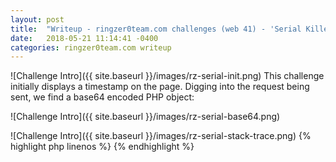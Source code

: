```yaml
---
layout: post
title:  "Writeup - ringzer0team.com challenges (web 41) - 'Serial Killer!'"
date:   2018-05-21 11:14:41 -0400
categories: ringzer0team.com writeup
---
```

![Challenge Intro]({{ site.baseurl }}/images/rz-serial-init.png)
This challenge initially displays a timestamp on the page. Digging into the request being sent, we find a base64 encoded PHP object:

![Challenge Intro]({{ site.baseurl }}/images/rz-serial-base64.png)

![Challenge Intro]({{ site.baseurl }}/images/rz-serial-stack-trace.png)
{% highlight php linenos %}
{% endhighlight %}

